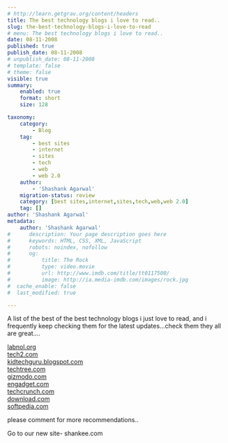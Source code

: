 ```yaml
---
# http://learn.getgrav.org/content/headers
title: The best technology blogs i love to read..
slug: the-best-technology-blogs-i-love-to-read
# menu: The best technology blogs i love to read..
date: 08-11-2008
published: true
publish_date: 08-11-2008
# unpublish_date: 08-11-2008
# template: false
# theme: false
visible: true
summary:
    enabled: true
    format: short
    size: 128

taxonomy:
    category:
        - Blog
    tag:
        - best sites
        - internet
        - sites
        - tech
        - web
        - web 2.0
    author:
        - 'Shashank Agarwal'
    migration-status: review
    category: [best sites,internet,sites,tech,web,web 2.0]
    tag: []
author: 'Shashank Agarwal'
metadata:
    author: 'Shashank Agarwal'
#      description: Your page description goes here
#      keywords: HTML, CSS, XML, JavaScript
#      robots: noindex, nofollow
#      og:
#          title: The Rock
#          type: video.movie
#          url: http://www.imdb.com/title/tt0117500/
#          image: http://ia.media-imdb.com/images/rock.jpg
#  cache_enable: false
#  last_modified: true

---
```


A list of the best of the best technology blogs i just love to read, and i frequently keep checking them for the latest updates…check them they all are great….

[labnol.org](http://www.labnol.org/)  
[tech2.com](http://www.tech2.com/)  
[kidtechguru.blogspot.com](http://kidtechguru.blogspot.com/)  
[techtree.com](http://kidtechguru.blogspot.com/)  
[gizmodo.com](http://www.gizmodo.com/)  
[engadget.com](http://www.engadget.com/)  
[techcrunch.com](http://www.techcrunch.com/)  
[download.com](http://www.download.com/)  
[softpedia.com](http://www.softpedia.com/)

please comment for more recommendations..

Go to our new site- shankee.com

